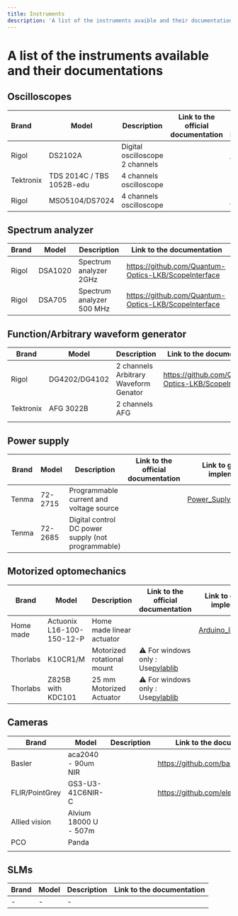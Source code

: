 ```yaml
---
title: Instruments
description: 'A list of the instruments avaible and their documentations'
---
```


# A list of the instruments available and their documentations

## Oscilloscopes


| Brand     | Model                     | Description                     | Link to the official documentation | Link to group made implementation                                      | Link to group example |
| :---------- | --------------------------- | --------------------------------- | ------------------------------------ | ------------------------------------------------------------------------ | ----------------------- |
| Rigol     | DS2102A                   | Digital oscilloscope 2 channels |                                    | [RigolInterface](https://github.com/Quantum-Optics-LKB/RigolInterface) |                       |
| Tektronix | TDS 2014C / TBS 1052B-edu | 4 channels oscilloscope         |                                    | Ruggero has interfaced them                                            |                       |
| Rigol     | MSO5104/DS7024            | 4 channels oscilloscope         |                                    | [RigolInterface](https://github.com/Quantum-Optics-LKB/RigolInterface) |                       |

## Spectrum analyzer


| Brand | Model   | Description               | Link to the documentation |
| ------- | --------- | --------------------------- | --------------------------- |
| Rigol | DSA1020 | Spectrum analyzer 2GHz    | https://github.com/Quantum-Optics-LKB/ScopeInterface |
| Rigol | DSA705  | Spectrum analyzer 500 MHz | https://github.com/Quantum-Optics-LKB/ScopeInterface |

## Function/Arbitrary waveform generator


| Brand     | Model         | Description                           | Link to the documentation |
| ----------- | --------------- | --------------------------------------- | --------------------------- |
| Rigol     | DG4202/DG4102 | 2 channels Arbitrary Waveform Genator | https://github.com/Quantum-Optics-LKB/ScopeInterface |
| Tektronix | AFG 3022B     | 2 channels AFG                        |                           |
|           |               |                                       |                           |

## Power supply


| Brand | Model   | Description                                        | Link to the official documentation | Link to group made implementation                                                                  | Link to group example |
| ------- | --------- | ---------------------------------------------------- | ------------------------------------ | ---------------------------------------------------------------------------------------------------- | ----------------------- |
| Tenma | 72-2715 | Programmable current and voltage source            |                                    | [Power_Suply_RS232_Control](https://github.com/Quantum-Optics-LKB/Power_Suply_RS232_Control)<br /> |                       |
| Tenma | 72-2685 | Digital control DC power supply (not programmable) |                                    |                                                                                                    |                       |

## Motorized optomechanics


| Brand     | Model                     | Description                | Link to the official documentation                                                                             | Link to group made implementation                                                        | Link to group example |
| ----------- | --------------------------- | ---------------------------- | ---------------------------------------------------------------------------------------------------------------- | ------------------------------------------------------------------------------------------ | ----------------------- |
| Home made | Actuonix L16-100-150-12-P | Home made linear actuator  |                                                                                                                | [Arduino_linear_actuator](https://github.com/Quantum-Optics-LKB/Arduino_linear_actuator) |                       |
| Thorlabs  | K10CR1/M                  | Motorized rotational mount | ⚠️ For windows only : Use[pylablib](https://pylablib.readthedocs.io/en/latest/devices/Thorlabs_kinesis.html) |                                                                                          |                       |
| Thorlabs  | Z825B with KDC101         | 25 mm Motorized Actuator   | ⚠️ For windows only : Use[pylablib](https://pylablib.readthedocs.io/en/latest/devices/Thorlabs_kinesis.html) |                                                                                          |                       |

## Cameras


| Brand          | Model                 | Description | Link to the documentation |
| ---------------- | ----------------------- | ------------- | --------------------------- |
| Basler         | aca2040 - 90um NIR    |             |  https://github.com/basler/pypylon |
| FLIR/PointGrey | GS3-U3-41C6NIR-C      |             |  https://github.com/elerac/EasyPySpin |
| Allied vision  | Alvium 18000 U - 507m |             |                           |
| PCO            | Panda                 |             |                           |
|                |                       |             |                           |

## SLMs


| Brand | Model | Description | Link to the documentation |
| ------- | ------- | ------------- | --------------------------- |
| -     | -     | -           |                           |
